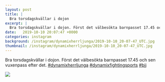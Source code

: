 ```yaml
---
layout: post
title: |
  Bra torsdagskvällar i dojon
excerpt: |
  Bra torsdagskvällar i dojon. Först det välbesökta barnpasset 17.45 och sen vuxenpass efter det.   
date:   2019-10-10 20:07:47 +0000
categories: instagram
background: /instagram/dynamixherrljunga/2019-10-10_20-07-47_UTC.jpg
thumbnail: /instagram/dynamixherrljunga/2019-10-10_20-07-47_UTC.jpg
---
```

Bra torsdagskvällar i dojon. Först det välbesökta barnpasset 17.45 och sen vuxenpass efter det. [#dynamixherrljunga](https://www.instagram.com/explore/tags/dynamixherrljunga/) [#dynamixfightingsports](https://www.instagram.com/explore/tags/dynamixfightingsports/) [#bjj](https://www.instagram.com/explore/tags/bjj/)



<img src='/www-dynamix-herrljunga/instagram/dynamixherrljunga/2019-10-10_20-07-47_UTC.jpg' class='img-fluid' />
